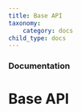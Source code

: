 ```yaml
---
title: Base API
taxonomy:
    category: docs
child_type: docs
---
```


### Documentation

# Base API

